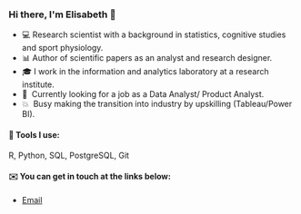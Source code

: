 ### Hi there, I'm Elisabeth 👋

- 💻  Research scientist with a background in statistics, cognitive studies and sport physiology.
- 📊  Author of scientific papers as an analyst and research designer.
- 🎓  I work in the information and analytics laboratory at a research institute.
- 🧠  Currently looking for a job as a Data Analyst/ Product Analyst.
- 💥  Busy making the transition into industry by upskilling (Tableau/Power BI).

#### 🧰 Tools I use:

R, Python, SQL, PostgreSQL, Git

#### ✉️ You can get in touch at the links below:

- [Email](mailto:eyanina@spbniifk.ru)
